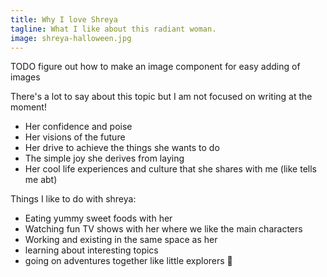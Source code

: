 ```yaml
---
title: Why I love Shreya
tagline: What I like about this radiant woman.
image: shreya-halloween.jpg
---
```


TODO figure out how to make an image component for easy adding of images

There's a lot to say about this topic but I am not focused on writing at the moment!

* Her confidence and poise
* Her visions of the future
* Her drive to achieve the things she wants to do
* The simple joy she derives from laying
* Her cool life experiences and culture that she shares with me (like tells me abt)

Things I like to do with shreya:

* Eating yummy sweet foods with her
* Watching fun TV shows with her where we like the main characters
* Working and existing in the same space as her
* learning about interesting topics
* going on adventures together like little explorers 🤠